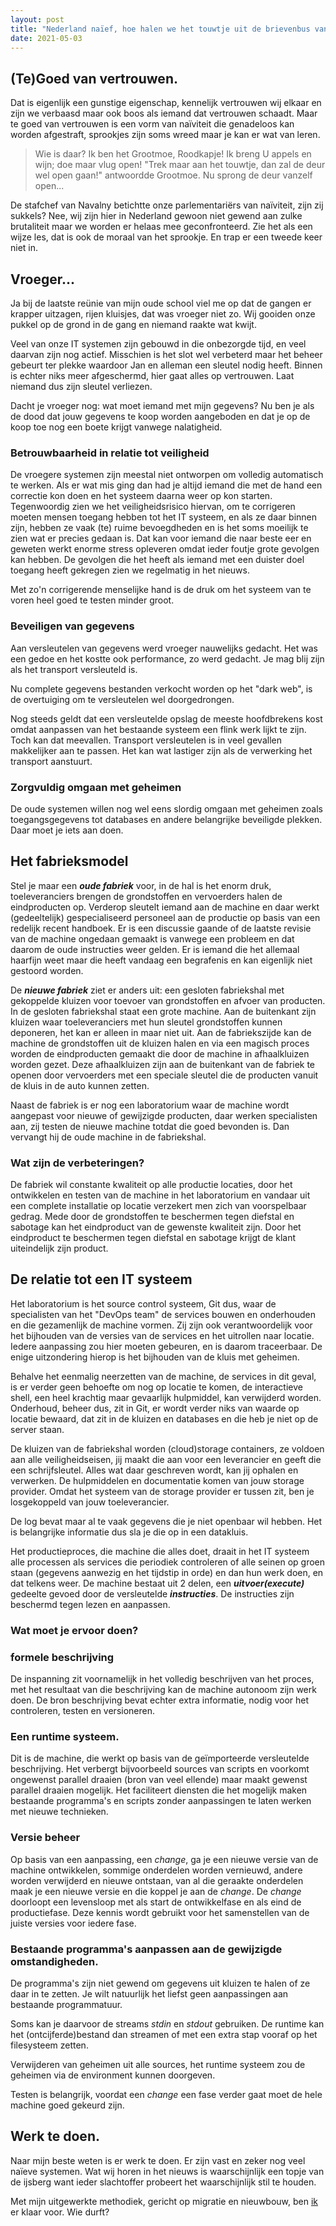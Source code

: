 ```yaml
---
layout: post
title: "Nederland naïef, hoe halen we het touwtje uit de brievenbus van onze IT"
date: 2021-05-03
---
```


## (Te)Goed van vertrouwen.

Dat is eigenlijk een gunstige eigenschap, kennelijk vertrouwen wij elkaar en zijn we verbaasd maar ook boos als iemand dat vertrouwen schaadt. Maar te goed van vertrouwen is een vorm van naïviteit die genadeloos kan worden afgestraft, sprookjes zijn soms wreed maar je kan er wat van leren.

>Wie is daar? Ik ben het Grootmoe, Roodkapje! Ik breng U appels en wijn; doe maar vlug open!  "Trek maar aan het touwtje, dan zal de deur wel open gaan!" antwoordde Grootmoe. Nu sprong de deur vanzelf open...

De stafchef van Navalny betichtte onze parlementariërs van naïviteit, zijn zij sukkels? Nee, wij zijn hier in Nederland gewoon niet gewend aan zulke brutaliteit maar we worden er helaas mee geconfronteerd. Zie het als een wijze les, dat is ook de moraal van het sprookje. En trap er een tweede keer niet in.

## Vroeger...

  Ja bij de laatste reünie van mijn oude school viel me op dat de gangen er krapper uitzagen, rijen kluisjes, dat was vroeger niet zo. Wij gooiden onze pukkel op de grond in de gang en niemand raakte wat kwijt. 

  Veel van onze IT systemen zijn gebouwd in die onbezorgde tijd, en veel daarvan zijn nog actief. Misschien is het slot wel verbeterd maar het beheer gebeurt ter plekke waardoor Jan en alleman een sleutel nodig heeft. Binnen is echter niks meer afgeschermd, hier gaat alles op vertrouwen. Laat niemand dus zijn sleutel verliezen.
  
  Dacht je vroeger nog: wat moet iemand met mijn gegevens? Nu ben je als de dood dat jouw gegevens te koop worden aangeboden en dat je op de koop toe nog een boete krijgt vanwege nalatigheid.

### Betrouwbaarheid in relatie tot veiligheid
  
  De vroegere systemen zijn meestal niet ontworpen om volledig automatisch te werken. Als er wat mis ging dan had je altijd iemand die met de hand een correctie kon doen en het systeem daarna weer op kon starten.
  Tegenwoordig zien we het veiligheidsrisico hiervan, om te corrigeren moeten mensen toegang hebben tot het IT systeem, en als ze daar binnen zijn, hebben ze vaak (te) ruime bevoegdheden en is het soms moeilijk te zien wat er precies gedaan is. Dat kan voor iemand die naar beste eer en geweten werkt enorme stress opleveren omdat ieder foutje grote gevolgen kan hebben. De gevolgen die het heeft als iemand met een duister doel toegang heeft gekregen zien we regelmatig in het nieuws.

  Met zo'n corrigerende menselijke hand is de druk om het systeem van te voren heel goed te testen minder groot. 

### Beveiligen van gegevens

  Aan versleutelen van gegevens werd vroeger nauwelijks gedacht. Het was een gedoe en het kostte ook performance, zo werd gedacht. Je mag blij zijn als het transport versleuteld is.
  
  Nu complete gegevens bestanden verkocht worden op het "dark web", is de overtuiging om te versleutelen wel doorgedrongen. 
  
  Nog steeds geldt dat een versleutelde opslag de meeste hoofdbrekens kost omdat aanpassen van het bestaande systeem een flink werk lijkt te zijn. Toch kan dat meevallen. Transport versleutelen is in veel gevallen makkelijker aan te passen. Het kan wat lastiger zijn als de verwerking het transport aanstuurt.

### Zorgvuldig omgaan met geheimen

  De oude systemen willen nog wel eens slordig omgaan met geheimen zoals toegangsgegevens tot databases en andere belangrijke beveiligde plekken. Daar moet je iets aan doen.


## Het fabrieksmodel
  
  
  Stel je maar een **_oude fabriek_** voor, in de hal is het enorm druk, toeleveranciers brengen de grondstoffen en vervoerders halen de eindproducten op. Verderop sleutelt iemand aan de machine en daar werkt (gedeeltelijk) gespecialiseerd personeel aan de productie op basis van een redelijk recent handboek. Er is een discussie gaande of de laatste revisie van de machine ongedaan gemaakt is vanwege een probleem en dat daarom de oude instructies weer gelden. Er is iemand die het allemaal haarfijn weet maar die heeft vandaag een begrafenis en kan eigenlijk niet gestoord worden. 


  De **_nieuwe fabriek_** ziet er anders uit: een gesloten fabriekshal met gekoppelde kluizen voor toevoer van grondstoffen en afvoer van producten.  
  In de gesloten fabriekshal staat een grote machine. Aan de buitenkant zijn kluizen waar toeleveranciers met hun sleutel grondstoffen kunnen deponeren, het kan er alleen in maar niet uit. Aan de fabriekszijde kan de machine de grondstoffen uit de kluizen halen en via een magisch proces worden de eindproducten gemaakt die door de machine in afhaalkluizen worden gezet. Deze afhaalkluizen zijn aan de buitenkant van de fabriek te openen door vervoerders met een speciale sleutel die de producten vanuit de kluis in de auto kunnen zetten.

  Naast de fabriek is er nog een laboratorium waar de machine wordt aangepast voor nieuwe of gewijzigde producten, daar werken specialisten aan, zij testen de nieuwe machine totdat die goed bevonden is. Dan vervangt hij de oude machine in de fabriekshal. 

### Wat zijn de verbeteringen?

  De fabriek wil constante kwaliteit op alle productie locaties, door het ontwikkelen en testen van de machine in het laboratorium en vandaar uit een complete installatie op locatie verzekert men zich van voorspelbaar gedrag. Mede door de grondstoffen te beschermen tegen diefstal en sabotage kan het eindproduct van de gewenste kwaliteit zijn. Door het eindproduct te beschermen tegen diefstal en sabotage krijgt de klant uiteindelijk zijn product. 
## De relatie tot een IT systeem

  Het laboratorium is het source control systeem, Git dus, waar de specialisten van het "DevOps team" de services bouwen en onderhouden en die gezamenlijk de machine vormen. Zij zijn ook verantwoordelijk voor het bijhouden van de versies van de services en het uitrollen naar locatie. Iedere aanpassing zou hier moeten gebeuren, en is daarom traceerbaar. De enige uitzondering hierop is het bijhouden van de kluis met geheimen.

  Behalve het eenmalig neerzetten van de machine, de services in dit geval, is er verder geen behoefte om nog op locatie te komen, de interactieve shell, een heel krachtig maar gevaarlijk hulpmiddel, kan verwijderd worden. Onderhoud, beheer dus, zit in Git, er wordt verder niks van waarde op locatie bewaard, dat zit in de kluizen en databases en die heb je niet op de server staan. 

  De kluizen van de fabriekshal worden (cloud)storage containers, ze voldoen aan alle veiligheidseisen, jij maakt die aan voor een leverancier en geeft die een schrijfsleutel. Alles wat daar geschreven wordt, kan jij ophalen en verwerken.  De hulpmiddelen en documentatie komen van jouw storage provider. Omdat het systeem van de storage provider er tussen zit, ben je losgekoppeld van jouw toeleverancier.

  De log bevat maar al te vaak gegevens die je niet openbaar wil hebben. Het is belangrijke informatie dus sla je die op in een datakluis. 

  Het productieproces, die machine die alles doet, draait in het IT systeem alle processen als services die periodiek controleren of alle seinen op groen staan (gegevens aanwezig en het tijdstip in orde) en dan hun werk doen, en dat telkens weer. De machine bestaat uit 2 delen, een **_uitvoer(execute)_** gedeelte gevoed door de versleutelde **_instructies_**. De instructies zijn beschermd tegen lezen en aanpassen. 



### Wat moet je ervoor doen?

### formele beschrijving
  De inspanning zit voornamelijk in het volledig beschrijven van het proces, met het resultaat van die beschrijving kan de machine autonoom zijn werk doen. De bron beschrijving bevat echter extra informatie, nodig voor het controleren, testen en versioneren. 

### Een runtime systeem.

  Dit is de machine, die werkt op basis van de geïmporteerde versleutelde beschrijving. Het verbergt bijvoorbeeld sources van scripts en voorkomt ongewenst parallel draaien (bron van veel ellende) maar maakt gewenst parallel draaien mogelijk. Het faciliteert diensten die het mogelijk maken bestaande programma's en scripts zonder aanpassingen te laten werken met nieuwe technieken. 

### Versie beheer

  Op basis van een aanpassing, een _change_, ga je een nieuwe versie van de machine ontwikkelen, sommige onderdelen worden vernieuwd, andere worden verwijderd en nieuwe ontstaan, van al die geraakte onderdelen maak je een nieuwe versie en die koppel je aan de _change_. De _change_ doorloopt een levensloop met als start de ontwikkelfase en als eind de productiefase. Deze kennis wordt gebruikt voor het samenstellen van de juiste versies voor iedere fase. 

### Bestaande programma's aanpassen aan de gewijzigde omstandigheden.

  De programma's zijn niet gewend om gegevens uit kluizen te halen of ze daar in te zetten. Je wilt natuurlijk het liefst geen aanpassingen aan bestaande programmatuur. 

  Soms kan je daarvoor de streams _stdin_ en _stdout_ gebruiken. De runtime kan het (ontcijferde)bestand dan streamen of met een extra stap vooraf op het filesysteem zetten.

  Verwijderen van geheimen uit alle sources, het runtime systeem zou de geheimen via de environment kunnen doorgeven.

  Testen is belangrijk, voordat een _change_ een fase verder gaat moet de hele machine goed gekeurd zijn.

## Werk te doen.

  Naar mijn beste weten is er werk te doen. Er zijn vast en zeker nog veel naïeve systemen. Wat wij horen in het nieuws is waarschijnlijk een topje van de ijsberg want ieder slachtoffer probeert het waarschijnlijk stil te houden.

  Met mijn uitgewerkte methodiek, gericht op migratie en nieuwbouw, ben [ik](info@paedelman.net) er klaar voor. Wie durft?

